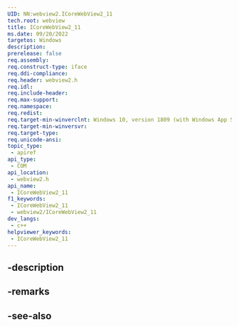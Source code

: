 ```yaml
---
UID: NN:webview2.ICoreWebView2_11
tech.root: webview
title: ICoreWebView2_11
ms.date: 09/20/2022
targetos: Windows
description: 
prerelease: false
req.assembly: 
req.construct-type: iface
req.ddi-compliance: 
req.header: webview2.h
req.idl: 
req.include-header: 
req.max-support: 
req.namespace: 
req.redist: 
req.target-min-winverclnt: Windows 10, version 1809 (with Windows App SDK 1.1 or later)
req.target-min-winversvr: 
req.target-type: 
req.unicode-ansi: 
topic_type:
 - apiref
api_type:
 - COM
api_location:
 - webview2.h
api_name:
 - ICoreWebView2_11
f1_keywords:
 - ICoreWebView2_11
 - webview2/ICoreWebView2_11
dev_langs:
 - c++
helpviewer_keywords:
 - ICoreWebView2_11
---
```


## -description

## -remarks

## -see-also

